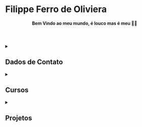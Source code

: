 # Filippe Ferro de Oliviera

<header> <Strong> <b> Bem Vindo ao meu mundo, é louco mas é meu 🤘🏻 </b> </Strong> </header>

<details>
  <summary>
  
## Dados de Contato  

</summary>
 <p> ✉️ <b> e-Mail</b>: filippe@ymail.com</p> 
 <p> 📱 <b> Whatsapp</b>: +55 (21) 97949-7788</p>
 <p> <img src="https://github.com/filippeoliveira/filippeoliveira/blob/main/Arquivos/linkedin.png"> &nbsp  <b> Linkedin</b>: <a href=https://www.linkedin.com/in/filippe-oliveira-2a997255/>Perfil Público</a></img> </p>
 <p> 🏫 <b> Formação </b>: Cursando Analise de Sistema (Estacio 2025.1)</p>
 <p> 🏫 <b> Fonte de Aprendizado</b>: Pegando experiência com a <a href="https://www.dio.me/users/filippeoliveira">DIO</a> </p>
</details>

<details>
  <summary>
  
## Cursos

  </summary>
<p>➡️Montagem e Manutenção de Micros (SOS Computadores 2005)</p>
<p>➡️Lógica de Programação com base em Java Script (Dio.me 2024)<a href="https://hermes.dio.me/certificates/GEZ6MLUV.pdf">📄</a> </p>

</details>

<details>
  <summary>

## Projetos
  </summary>
  <p>Página Web para o meu Motoclub (dei inicio): <a href="https://htmlpreview.github.io/?https://github.com/filippeoliveira/motorium/blob/main/index.html"> MOTORIUM </a> </p>
</details>

